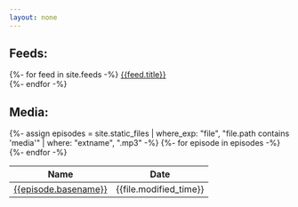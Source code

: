 ```yaml
---
layout: none
---
```

<h2>Feeds:</h2>
{%- for feed in site.feeds -%}
<a href = '{{ feed.url | absolute_url }}'>{{feed.title}}</a><br/>
{%- endfor -%}

<h2>Media:</h2>
{%- assign episodes = site.static_files | where_exp: "file", "file.path contains 'media'" | where: "extname", ".mp3" -%}
<table>
  <thead>
    <tr>
      <th>Name</th><th>Date</th>
    </tr>
  </thead>
  <tbody>
      {%- for episode in episodes -%}
    <tr>
      <td><a href = "{{episode.path | absolute_url}}">{{episode.basename}}</a></td><td>{{file.modified_time}}</td>
    </tr>
      {%- endfor -%}
  </tbody>  
</table>

